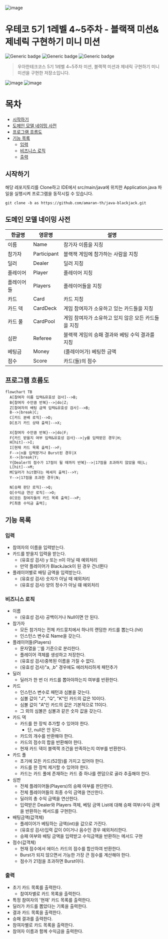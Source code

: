 ![image](https://user-images.githubusercontent.com/81465068/219571225-27face3f-67dd-4264-85a6-de09b521e7f5.png)

# 우테코 5기 1레벨 4~5주차 - 블랙잭 미션&제네릭 구현하기 미니 미션

![Generic badge](https://img.shields.io/badge/level1-week4~5-green.svg)
![Generic badge](https://img.shields.io/badge/test-52_passed-blue.svg)
![Generic badge](https://img.shields.io/badge/version-1.0.1-brightgreen.svg)

> 우아한테크코스 5기 1레벨 4~5주차 미션, 블랙잭 미션과 제네릭 구현하기 미니 미션을 구현한 저장소입니다.


![image](https://user-images.githubusercontent.com/81465068/224227331-323ee482-1fae-412b-a4d5-367ecdce5e97.png)
![image](https://user-images.githubusercontent.com/81465068/224227385-48387122-2012-469b-abce-3fc6f44c46ef.png)


# 목차
- [시작하기](#시작하기)
- [도메인 모델 네이밍 사전](#도메인-모델-네이밍-사전)
- [프로그램 흐름도](#프로그램-흐름도)
- [기능 목록](#기능-목록)
  - [입력](#입력)
  - [비즈니스 로직](#비즈니스-로직)
  - [출력](#출력)


## 시작하기
해당 레포지토리를 Clone하고 IDE에서 src/main/java에 위치한 Application.java 파일을 실행시켜 프로그램을 동작시킬 수 있습니다.
```
git clone -b as https://github.com/amaran-th/java-blackjack.git
```
## 도메인 모델 네이밍 사전
| 한글명   | 영문명        | 설명                  |
|---------|--------------|---------------------|
| 이름      | Name        | 참가자 이름을 지칭
| 참가자     | Participant | 블랙잭 게임에 참가하는 사람을 지칭 |
| 딜러      | Dealer      | 딜러 지칭              |
| 플레이어   | Player       | 플레이어 지칭             |
| 플레이어들 | Players     | 플레이어들을 지칭              |
| 카드      | Card        | 카드 지칭         |
| 카드 덱    | CardDeck    | 게임 참여자가 소유하고 있는 카드들을 지칭       |
| 카드 풀    | CardPool    | 게임 참여자가 소유하고 있지 않은 모든 카드들을 지칭       |
| 심판 |  Referee       | 블랙잭 게임의 승패 결과와 베팅 수익 결과를 지칭       |
| 베팅금 |    Money     | (플레이어가) 베팅한 금액       |
| 점수 |    Score     | 카드(들)의 점수       |

## 프로그램 흐름도
```mermaid
flowchart TB
  A[참여자 이름 입력&유효성 검사]-->B;
  B{참여자 수만큼 반복}-->|do|Z;
  Z[참여자의 배팅 금액 입력&유효성 검사]-->B;
  B-->|break|C;
  C[카드 분배 로직]-->D;
  D[초기 카드 상태 출력]-->X;
  
  X{참여자 수만큼 반복}-->|do|F;
  F{카드 받을지 여부 입력&유효성 검사}-->|y를 입력받은 경우|H;
  H[hit]-->I;
  I[현재 카드 목록 출력]-->F;
  F-->|n을 입력받거나 Burst된 경우|X
  X-->|break|Y;
  Y{Dealer의 점수가 17점이 될 때까지 반복}-->|17점을 초과하지 않았을 때|L;
  L[hit]-->M;
  M[딜러가 hit했다는 메세지 출력]-->Y;
  Y-->|17점을 초과한 경우|N;
  
  N[승패 판단 로직]-->Q;
  Q[수익금 연산 로직]-->O;
  O[모든 참여자들의 카드 목록 출력]-->P;
  P[최종 수익금 출력];
```

## 기능 목록
### 입력
- 참여자의 이름을 입력받는다.
- 카드를 받을지 입력을 받는다.
    - (유효성 검사) y 또는 n이 아닐 때 예외처리
    - 만약 플레이어가 BlackJack이 된 경우 건너뛴다
- 플레이어별로 배팅 금액을 입력받는다.
    - (유효성 검사) 숫자가 아닐 때 예외처리
    - (유효성 검사) 양의 정수가 아닐 떄 예외처리

### 비즈니스 로직
- 이름
    - (유효성 검사) 공백이거나 Null이면 안 된다.
- 참가자
    - 모든 참가자는 전체 카드뭉치에서 하나의 랜덤한 카드를 뽑는다.(hit)
    - 인스턴스 변수로 Name을 갖는다.
- 플레이어들(Players)
    - 문자열을 ','를 기준으로 분리한다.
    - 플레이어 객체를 생성하고 저장한다.
    - (유효성 검사)중복된 이름을 가질 수 없다.
    - (유효성 검사)"a, ,b" 경우에도 에러처리하게 패턴추가
- 딜러
    - 딜러가 한 번 더 카드를 뽑아야하는지 여부를 반환한다.
- 카드
    - 인스턴스 변수로 패턴과 심볼을 갖는다.
    - 심볼 값이 "J", "Q", "K"인 카드의 값은 10이다.
    - 심볼 값이 "A"인 카드의 값은 기본적으로 11이다.
    - 그 외의 심볼은 심볼과 같은 숫자 값을 갖는다.
- 카드 덱
    - 카드를 한 장씩 추가할 수 있어야 한다.
        - 단, null은 안 된다.
    - 카드의 개수를 반환해야 한다.
    - 카드의 점수의 합을 반환해야 한다.
    - 현재 카드 덱이 블랙잭 조건을 만족하는지 여부를 반환한다.
- 카드 풀
    - 초기에 모든 카드(52장)를 가지고 있어야 한다.
    - 카드를 한 장씩 제거할 수 있어야 한다.
    - 카드는 카드 풀에 존재하는 카드 중 하나를 랜덤으로 골라 추출해야 한다.
- 심판
    - 전체 플레이어들(Players)의 승패 여부를 판단한다.
    - 전체 플레이어들의 최종 수익 금액을 연산한다.
    - 딜러의 총 수익 금액을 연산한다.
    - 입력받은 Dealer와 Players 객체, 베팅 금액 List에 대해 승패 여부/수익 금액을 반환하는 메서드를 구현한다.
- 배팅금액(값객체)
    - 플레이어가 베팅하는 금액(int)을 값으로 가진다.
    - (유효성 검사)입력 값이 0이거나 음수인 경우 예외처리한다.
    - 승패 여부와 배팅 금액을 입력받고 수익금액을 반환하는 메서드 구현
- 점수(값객체)
    - 현재 점수에서 에이스 카드의 점수를 합산하여 반환한다.
    - Burst가 되지 않으면서 가능한 가장 큰 점수를 계산해야 한다.
    - 점수가 21점을 초과하면 Burst이다.

### 출력
- 초기 카드 목록를 출력한다.
    - 참여자별로 카드 목록을 출력한다.
- 특정 참여자의 '현재' 카드 목록를 출력한다.
- 딜러가 카드를 뽑았다는 기록을 출력한다.
- 결과 카드 목록을 출력한다.
- 승패 결과를 출력한다.
- 참여자별로 카드 목록을 출력한다.
- 참여자 이름과 함께 수익금을 출력한다.
